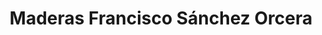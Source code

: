---
title: "Maderas Francisco Sánchez Orcera"
url: /ubeda/maderas-francisco-sanchez-orcera/
shop: Eisenwaren
---